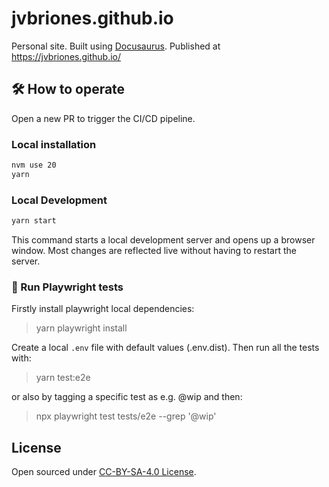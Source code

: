 # jvbriones.github.io

Personal site. Built using [Docusaurus](https://docusaurus.io/). Published at <https://jvbriones.github.io/>

## 🛠️ How to operate

Open a new PR to trigger the CI/CD pipeline.

### Local installation

``` bash
nvm use 20
yarn
```

### Local Development

``` bash
yarn start
```

This command starts a local development server and opens up a browser window. Most changes are reflected live without having to restart the server.

### 🧪 Run Playwright tests

Firstly install playwright local dependencies:

> yarn playwright install

Create a local `.env` file with default values (.env.dist). Then run all the tests with:

> yarn test:e2e

or also by tagging a specific test as e.g. @wip and then:
> npx playwright test tests/e2e --grep '@wip'

## License

Open sourced under [CC-BY-SA-4.0 License](LICENSE.md).
